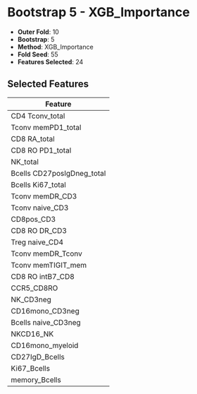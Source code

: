 # Bootstrap 5 - XGB_Importance

- **Outer Fold**: 10
- **Bootstrap**: 5
- **Method**: XGB_Importance
- **Fold Seed**: 55
- **Features Selected**: 24

## Selected Features

| Feature |
|---------|
| CD4 Tconv_total |
| Tconv memPD1_total |
| CD8 RA_total |
| CD8 RO PD1_total |
| NK_total |
| Bcells CD27posIgDneg_total |
| Bcells Ki67_total |
| Tconv memDR_CD3 |
| Tconv naive_CD3 |
| CD8pos_CD3 |
| CD8 RO DR_CD3 |
| Treg naive_CD4 |
| Tconv memDR_Tconv |
| Tconv memTIGIT_mem |
| CD8 RO intB7_CD8 |
| CCR5_CD8RO |
| NK_CD3neg |
| CD16mono_CD3neg |
| Bcells naive_CD3neg |
| NKCD16_NK |
| CD16mono_myeloid |
| CD27IgD_Bcells |
| Ki67_Bcells |
| memory_Bcells |
